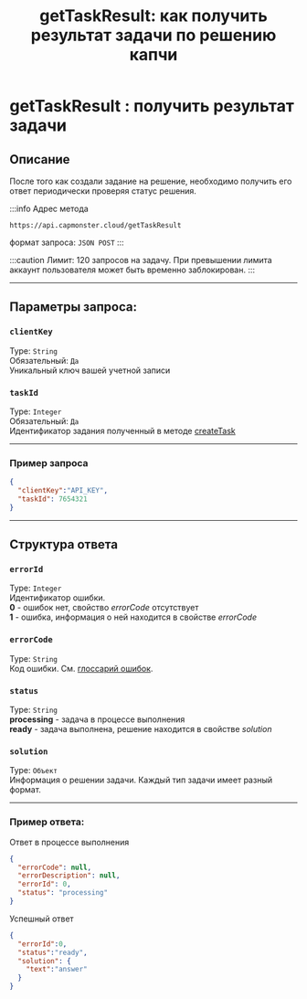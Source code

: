 ﻿---
sidebar_position: 1
sidebar_label: getTaskResult
title: "getTaskResult: как получить результат задачи по решению капчи"
description: "Узнайте, как использовать метод getTaskResult в API Capmonster Cloud для получения результата задачи. Подробное описание параметров, ответов и примеров запроса. Быстрое и удобное решение капч онлайн!"
---

# getTaskResult : получить результат задачи
## **Описание**
После того как создали задание на решение, необходимо получить его ответ периодически проверяя статус решения.

:::info Адрес метода
```http
https://api.capmonster.cloud/getTaskResult
```
формат запроса: `JSON POST`
:::

:::caution
Лимит: 120 запросов на задачу. При превышении лимита аккаунт пользователя может быть временно заблокирован. 
:::

---

## Параметры запроса:

### `clientKey`
Type: `String` <br />
Обязательный: `Да`<br />
Уникальный ключ вашей учетной записи

### `taskId`
Type: `Integer` <br />
Обязательный: `Да`<br />
Идентификатор задания полученный в методе [createTask](./create-task.md)

---
### Пример запроса

```json
{
  "clientKey":"API_KEY",
  "taskId": 7654321
}
```
--- 
## Структура ответа

### `errorId`
Type: `Integer` <br />
Идентификатор ошибки.<br />**0** - ошибок нет, свойство *errorCode* отсутствует<br />**1** - ошибка, информация о ней находится в свойстве *errorCode*

### `errorCode`
Type: `String` <br />
Код ошибки. См. [глоссарий ошибок](../api-errors.md).

### `status`
Type: `String` <br />
**processing** - задача в процессе выполнения<br />**ready** - задача выполнена, решение находится в свойстве *solution*

### `solution`
Type: `Объект` <br />
Информация о решении задачи. Каждый тип задачи имеет разный формат.

---
### Пример ответа:

Ответ в процессе выполнения

```json
{
  "errorCode": null,
  "errorDescription": null,
  "errorId": 0,
  "status": "processing"
}
```

Успешный ответ

```json
{
  "errorId":0,
  "status":"ready",
  "solution": {
    "text":"answer"
  }
}
```
